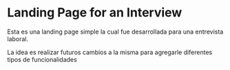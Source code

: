 # Landing Page for an Interview

Esta es una landing page simple la cual fue desarrollada para una entrevista laboral. 

La idea es realizar futuros cambios a la misma para agregarle diferentes tipos de funcionalidades

       
